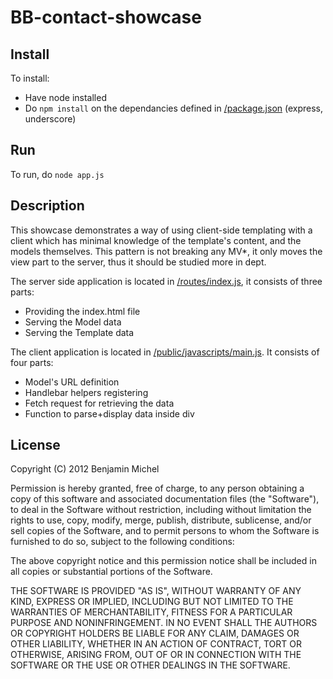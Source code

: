 # BB-contact-showcase


## Install
To install:
- Have node installed
- Do `npm install` on the dependancies defined in [/package.json](http://github.com/benjamin-michel/bb-contact-showcase/blob/master/package.json) (express, underscore)

## Run
To run, do `node app.js`

## Description

This showcase demonstrates a way of using client-side templating with a client which has minimal knowledge of the template's content, and the models themselves.
This pattern is not breaking any MV*, it only moves the view part to the server, thus it should be studied more in dept.

The server side application is located in [/routes/index.js](http://github.com/benjamin-michel/bb-contact-showcase/blob/master/routes/index.js), it consists of three parts:
- Providing the index.html file
- Serving the Model data
- Serving the Template data

The client application is located in [/public/javascripts/main.js](http://github.com/benjamin-michel/bb-contact-showcase/blob/master/public/javascripts/main.js). It consists of four parts:
- Model's URL definition
- Handlebar helpers registering
- Fetch request for retrieving the data
- Function to parse+display data inside div

## License

Copyright (C) 2012 Benjamin Michel

Permission is hereby granted, free of charge, to any person obtaining a copy of this software and associated documentation files (the "Software"), to deal in the Software without restriction, including without limitation the rights to use, copy, modify, merge, publish, distribute, sublicense, and/or sell copies of the Software, and to permit persons to whom the Software is furnished to do so, subject to the following conditions:

The above copyright notice and this permission notice shall be included in all copies or substantial portions of the Software.

THE SOFTWARE IS PROVIDED "AS IS", WITHOUT WARRANTY OF ANY KIND, EXPRESS OR IMPLIED, INCLUDING BUT NOT LIMITED TO THE WARRANTIES OF MERCHANTABILITY, FITNESS FOR A PARTICULAR PURPOSE AND NONINFRINGEMENT. IN NO EVENT SHALL THE AUTHORS OR COPYRIGHT HOLDERS BE LIABLE FOR ANY CLAIM, DAMAGES OR OTHER LIABILITY, WHETHER IN AN ACTION OF CONTRACT, TORT OR OTHERWISE, ARISING FROM, OUT OF OR IN CONNECTION WITH THE SOFTWARE OR THE USE OR OTHER DEALINGS IN THE SOFTWARE.
